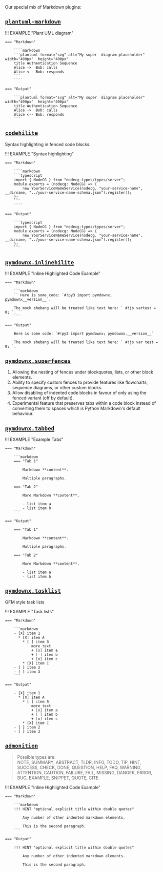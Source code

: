 Our special mix of Markdown plugins:

## [`plantuml-markdown`](https://github.com/mikitex70/plantuml-markdown)

!!! EXAMPLE "Plant UML diagram"

    === "Markdown"

        ````markdown
        ```plantuml format="svg" alt="My super  diagram placeholder"   width="400px"  height="400px"
        title Authentication Sequence
        Alice ->  Bob: calls
        Alice <-- Bob: responds
        ```
        ````

    === "Output"

        ```plantuml format="svg" alt="My super  diagram placeholder"   width="400px"  height="400px"
        title Authentication Sequence
        Alice ->  Bob: calls
        Alice <-- Bob: responds
        ```

## [`codehilite`](https://python-markdown.github.io/extensions/code_hilite/)

Syntax highlighting in fenced code blocks.

!!! EXAMPLE "Syntax highlighting"

    === "Markdown"

        ````markdown
        ```typescript
        import { NodeCG } from "nodecg-types/types/server";
        module.exports = (nodecg: NodeCG) => {
            new YourServiceNameService(nodecg, "your-service-name", __dirname, "../your-service-name-schema.json").register();
        };
        ```
        ````

    === "Output"

        ```typescript
        import { NodeCG } from "nodecg-types/types/server";
        module.exports = (nodecg: NodeCG) => {
            new YourServiceNameService(nodecg, "your-service-name", __dirname, "../your-service-name-schema.json").register();
        };
        ```

## [`pymdownx.inlinehilite`](https://facelessuser.github.io/pymdown-extensions/extensions/inlinehilite/)

!!! EXAMPLE "Inline Highlighted Code Example"

    === "Markdown"

        ```markdown
        `` Here is some code: `#!py3 import pymdownx; pymdownx__version__`.

        The mock shebang will be treated like text here: ` #!js vartest = 0; `. ``
        ```

    === "Output"

        Here is some code: `#!py3 import pymdownx; pymdownx.__version__`

        The mock shebang will be treated like text here: ` #!js var test = 0; `.

## [`pymdownx.superfences`](https://facelessuser.github.io/pymdown-extensions/extensions/superfences/)

1.  Allowing the nesting of fences under blockquotes, lists, or other block
    elements.
2.  Ability to specify custom fences to provide features like flowcharts,
    sequence diagrams, or other custom blocks.
3.  Allow disabling of indented code blocks in favour of only using the fenced
    variant (off by default).
4.  Experimental feature that preserves tabs within a code block instead of
    converting them to spaces which is Python Markdown's default behaviour.

## [`pymdownx.tabbed`](https://facelessuser.github.io/pymdown-extensions/extensions/tabbed/)

!!! EXAMPLE "Example Tabs"

    === "Markdown"

        ```markdown
        === "Tab 1"

            Markdown **content**.

            Multiple paragraphs.

        === "Tab 2"

            More Markdown **content**.

            - list item a
            - list item b
        ```

    === "Output"

        === "Tab 1"

            Markdown **content**.

            Multiple paragraphs.

        === "Tab 2"

            More Markdown **content**.

            - list item a
            - list item b

## [`pymdownx.tasklist`](https://facelessuser.github.io/pymdown-extensions/extensions/tasklist/)

GFM style task lists

!!! EXAMPLE "Task lists"

    === "Markdown"

        ```markdown
        - [X] item 1
          * [X] item A
            * [ ] item B
                more text
                + [x] item a
                + [ ] item b
                + [x] item c
            * [X] item C
        - [ ] item 2
        - [ ] item 3
        ```

    === "Output"

        - [X] item 1
          * [X] item A
            * [ ] item B
                more text
                + [x] item a
                + [ ] item b
                + [x] item c
            * [X] item C
        - [ ] item 2
        - [ ] item 3

## [`admonition`](https://python-markdown.github.io/extensions/admonition/)

> Possible types are:  
> NOTE, SUMMARY, ABSTRACT, TLDR, INFO, TODO, TIP, HINT, SUCCESS, CHECK, DONE,
> QUESTION, HELP, FAQ, WARNING, ATTENTION, CAUTION, FAILURE, FAIL, MISSING,
> DANGER, ERROR, BUG, EXAMPLE, SNIPPET, QUOTE, CITE

!!! EXAMPLE "Inline Highlighted Code Example"

    === "Markdown"

        ```markdown
        !!! HINT "optional explicit title within double quotes"

            Any number of other indented markdown elements.

            This is the second paragraph.
        ```

    === "Output"

        !!! HINT "optional explicit title within double quotes"

            Any number of other indented markdown elements.

            This is the second paragraph.

